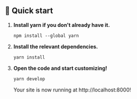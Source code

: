 ## 🚀 Quick start

1. **Install yarn if you don't already have it.**
    ```shell
    npm install --global yarn
    ```

2. **Install the relevant dependencies.**

    ```shell
    yarn install
    ```

3. **Open the code and start customizing!**
    ```shell
    yarn develop
    ```
    Your site is now running at http://localhost:8000!